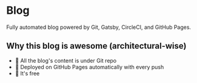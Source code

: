 # Blog

Fully automated blog powered by Git, Gatsby, CircleCI, and GitHub Pages.

## Why this blog is awesome (architectural-wise)

- 🎋 All the blog's content is under Git repo
- 🚀 Deployed on GitHub Pages automatically with every push
- 🎁 It's free
